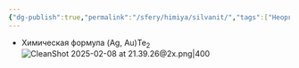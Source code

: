 ```yaml
---
{"dg-publish":true,"permalink":"/sfery/himiya/silvanit/","tags":["Неорганика"]}
---
```


- Химическая формула (Ag, Au)Te<sub>2</sub>
![CleanShot 2025-02-08 at 21.39.26@2x.png|400](/img/user/%D0%90%D1%80%D1%85%D0%B8%D0%B2/%D0%9A%D1%8D%D1%88/CleanShot%202025-02-08%20at%2021.39.26@2x.png)